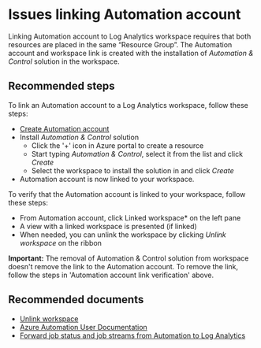
<properties
pageTitle="Issues linking Automation account"
description="Issues linking Automation account"
service="microsoft.operationalinsights"
infoBubbleText=""
resource="workspaces"
symptomID=""
authors="yossiy"
ms.author="yossiy"
displayorder="9"
selfHelpType="generic"
supportTopicIds="32612473"
resourceTags=""
productPesIds="15725"
cloudEnvironments="Public, Fairfax, usnat, ussec"
articleId="a89bf446-83cb-4993-a918-7dbd139cf6d8"
ownershipId="AzureMonitoring_LogAnalytics"
/>

# Issues linking Automation account
Linking Automation account to Log Analytics workspace requires that both resources are placed in the same “Resource Group”.
The Automation account and workspace link is created with the installation of *Automation & Control* solution in the workspace.
## **Recommended steps**
To link an Automation account to a Log Analytics workspace, follow these steps:<br>
* [Create Automation account](https://docs.microsoft.com/azure/automation/automation-quickstart-create-account)
* Install *Automation & Control* solution<br>
    * Click the '+' icon in Azure portal to create a resource
    * Start typing *Automation & Control*, select it from the list and click *Create*
    * Select the workspace to install the solution in and click *Create*<br>
* Automation account is now linked to your workspace.
 
 To verify that the Automation account is linked to your workspace, follow these steps:<br>
 * From Automation account, click Linked workspace* on the left pane
* A view with a linked workspace is presented (if linked)
* When needed, you can unlink the workspace by clicking *Unlink workspace* on the ribbon<br>

**Important:** The removal of Automation & Control solution from workspace doesn't remove the link to the Automation account. To remove the link, follow the steps in 'Automation account link verification' above.

## **Recommended documents**
* [Unlink workspace](https://docs.microsoft.com/azure/automation/automation-onboard-solutions-from-browse#unlink-workspace)
* [Azure Automation User Documentation](https://docs.microsoft.com/azure/automation/)
* [Forward job status and job streams from Automation to Log Analytics](https://docs.microsoft.com/azure/automation/automation-manage-send-joblogs-log-analytics)